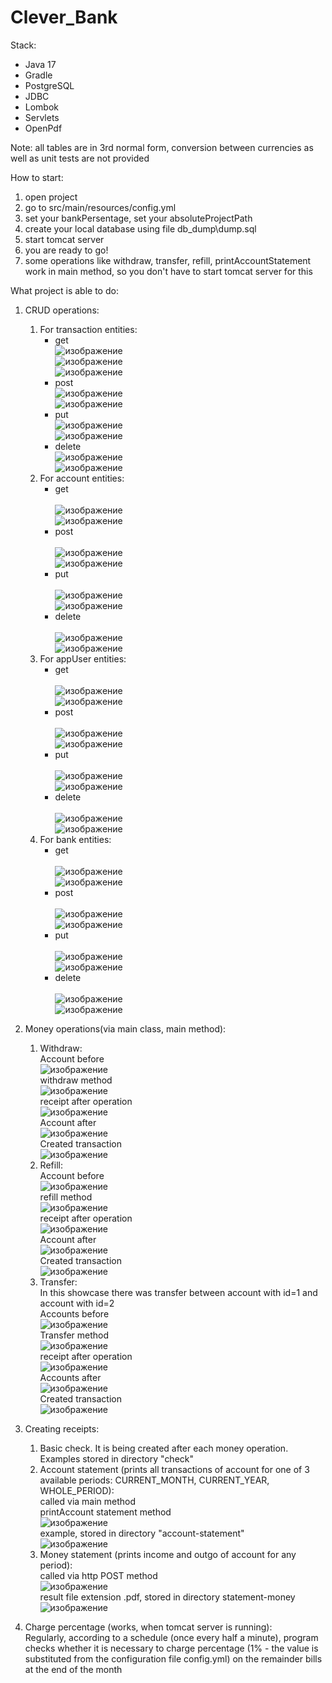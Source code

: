 # Clever_Bank
 Stack: 
- Java 17
- Gradle
- PostgreSQL
- JDBC
- Lombok
- Servlets
- OpenPdf

Note: all tables are in 3rd normal form, conversion between currencies as well as unit tests are not provided
  
How to start:
1. open project
2. go to src/main/resources/config.yml
3. set your bankPersentage, set your absoluteProjectPath
4. create your local database using file db_dump\dump.sql
5. start tomcat server
6. you are ready to go!
7. some operations like withdraw, transfer, refill, printAccountStatement work in main method, so you don't have to start tomcat server for this 


What project is able to do:
1. CRUD operations:
   1. For transaction entities:
      - get
        <br>![изображение](https://github.com/MatveyLshkn/Clever_Bank/assets/115181274/4f8be27f-a161-4413-a537-02eb34228fba)
        <br>![изображение](https://github.com/MatveyLshkn/Clever_Bank/assets/115181274/c953f156-4e7c-47e7-b965-9aa8b1390de7)
        <br>![изображение](https://github.com/MatveyLshkn/Clever_Bank/assets/115181274/868e009a-c7fa-4b9e-944b-41b40cc9e908)
      - post
        <br>![изображение](https://github.com/MatveyLshkn/Clever_Bank/assets/115181274/7c824e49-9106-44df-aac9-9de7433a84ff)
        <br>![изображение](https://github.com/MatveyLshkn/Clever_Bank/assets/115181274/8d8411bd-daba-4b86-80c2-5d89f86c9ee6)
      - put
        <br>![изображение](https://github.com/MatveyLshkn/Clever_Bank/assets/115181274/625e466c-60d6-453f-a490-dea431a2c01d)
        <br>![изображение](https://github.com/MatveyLshkn/Clever_Bank/assets/115181274/c8648625-3ce0-408f-a70e-19d2a4f5912b)
      - delete
        <br>![изображение](https://github.com/MatveyLshkn/Clever_Bank/assets/115181274/3782d9db-ff12-4a4d-9d30-c7851f4c7afe)
        <br>![изображение](https://github.com/MatveyLshkn/Clever_Bank/assets/115181274/fc533a66-301c-4639-af8a-73badd0cabbf)
   2. For account entities:
      - get<br>
       <br>![изображение](https://github.com/MatveyLshkn/Clever_Bank/assets/115181274/ff92e66c-c66d-47c9-a551-bf31c776eed2)
       <br>![изображение](https://github.com/MatveyLshkn/Clever_Bank/assets/115181274/3b432a87-e5cb-410b-8597-9b5cda501498)
      - post<br>
      <br>![изображение](https://github.com/MatveyLshkn/Clever_Bank/assets/115181274/1800711e-0ad5-4cc1-98f5-2da2a1c7527a)
       <br>![изображение](https://github.com/MatveyLshkn/Clever_Bank/assets/115181274/aa8c6906-ebf9-4967-9750-239435ecf854)
      - put<br>
      <br>![изображение](https://github.com/MatveyLshkn/Clever_Bank/assets/115181274/99f10552-0f25-40b3-892f-facb9ab3b69e)
     <br>![изображение](https://github.com/MatveyLshkn/Clever_Bank/assets/115181274/3b36e0be-3dd6-4af6-9a28-61884813947d)
      - delete<br>
     <br>![изображение](https://github.com/MatveyLshkn/Clever_Bank/assets/115181274/006b2e5d-2d4f-4085-bf3c-eb46ccd433bc)
      <br>![изображение](https://github.com/MatveyLshkn/Clever_Bank/assets/115181274/1203f663-fe54-426c-bb20-bbe200995471)
   3. For appUser entities:
      - get<br>
      <br>![изображение](https://github.com/MatveyLshkn/Clever_Bank/assets/115181274/ae4f40b7-feb5-4171-ae2c-df33e63e0313)
      <br>![изображение](https://github.com/MatveyLshkn/Clever_Bank/assets/115181274/9750f598-d4f4-4cbf-b7e6-5c04a1927ba0)
      - post<br>
      <br>![изображение](https://github.com/MatveyLshkn/Clever_Bank/assets/115181274/a4d5a88a-d76b-47d6-94fd-0e5d2368fe39)
      <br>![изображение](https://github.com/MatveyLshkn/Clever_Bank/assets/115181274/d27206fd-cd8e-45e6-ac02-35d75068d88f)
      - put<br>
      <br>![изображение](https://github.com/MatveyLshkn/Clever_Bank/assets/115181274/d71ffba3-b370-4819-9b71-3c43af0c7982)
      <br>![изображение](https://github.com/MatveyLshkn/Clever_Bank/assets/115181274/3eb513f3-ba73-4f0d-a109-6c7f53aafcb2)
      - delete<br>
     <br> ![изображение](https://github.com/MatveyLshkn/Clever_Bank/assets/115181274/0305abc9-b4cb-461f-9e8c-2314b91503c4)
      <br>![изображение](https://github.com/MatveyLshkn/Clever_Bank/assets/115181274/19fe4c44-f60f-4ad3-b4ad-939072b3452b)
   4. For bank entities:
      - get<br>
       <br>![изображение](https://github.com/MatveyLshkn/Clever_Bank/assets/115181274/2bd63eac-6ae5-4552-9519-cf47c93d12e5)
       <br>![изображение](https://github.com/MatveyLshkn/Clever_Bank/assets/115181274/beab1a3e-0384-47a2-8c52-c610fb7aa07f)
      - post<br>
     <br> ![изображение](https://github.com/MatveyLshkn/Clever_Bank/assets/115181274/f6a9addd-2842-4b66-ad24-a55f071489b9)
      <br>![изображение](https://github.com/MatveyLshkn/Clever_Bank/assets/115181274/d2a228be-7fda-4506-b501-bd5eb8bd1f6e)
      - put<br>
     <br> ![изображение](https://github.com/MatveyLshkn/Clever_Bank/assets/115181274/7ba6bc28-1330-405d-bdca-837cad6241cd)
      <br>![изображение](https://github.com/MatveyLshkn/Clever_Bank/assets/115181274/b5933aaf-c627-42db-871d-faf44ce542f1)
      - delete<br>
      <br>![изображение](https://github.com/MatveyLshkn/Clever_Bank/assets/115181274/2efed1db-6e82-459a-8b88-56f1a89e4b28)
      <br>![изображение](https://github.com/MatveyLshkn/Clever_Bank/assets/115181274/978378a1-bf46-4f05-a560-ec21eb22a42f)

2. Money operations(via main class, main method):
   1. Withdraw:
      <br>Account before
      <br>![изображение](https://github.com/MatveyLshkn/Clever_Bank/assets/115181274/26f96b4b-7e88-449d-a00f-f86dccc7312f)
      <br>withdraw method
      <br>![изображение](https://github.com/MatveyLshkn/Clever_Bank/assets/115181274/ba7b7ac4-9812-4d00-95f9-b142316895e1)
      <br>receipt after operation
      <br>![изображение](https://github.com/MatveyLshkn/Clever_Bank/assets/115181274/db69a262-7f8e-4a78-8641-7ee65588ca38)
      <br>Account after
      <br>![изображение](https://github.com/MatveyLshkn/Clever_Bank/assets/115181274/702f1e77-8943-4e1d-aefa-9f4582f0956f)
      <br>Created transaction
      <br>![изображение](https://github.com/MatveyLshkn/Clever_Bank/assets/115181274/eb4803a4-ad78-4fb6-a23a-d7fa1e9be34d)
   2. Refill:
     <br>Account before
     <br>![изображение](https://github.com/MatveyLshkn/Clever_Bank/assets/115181274/3500c0ca-cf28-45f4-b21e-4c6d47049f7e)
     <br>refill method
     <br>![изображение](https://github.com/MatveyLshkn/Clever_Bank/assets/115181274/b6754540-2b3d-49d5-b366-d0906b560d18)
     <br>receipt after operation
     <br>![изображение](https://github.com/MatveyLshkn/Clever_Bank/assets/115181274/4752da81-4047-45da-9eb4-1083cfa52d77)
     <br>Account after
     <br>![изображение](https://github.com/MatveyLshkn/Clever_Bank/assets/115181274/f01b8dcd-ee32-492c-ba10-0100fd46df29)
     <br>Created transaction
     <br>![изображение](https://github.com/MatveyLshkn/Clever_Bank/assets/115181274/cab64fc4-613a-4a66-af8b-960a92915b6c)
    3. Transfer:
     <br>In this showcase there was transfer between account with id=1 and account with id=2
     <br>Accounts before
     <br>![изображение](https://github.com/MatveyLshkn/Clever_Bank/assets/115181274/779e308c-26f3-4232-8be8-2d6ed8274b88)
     <br>Transfer method
     <br>![изображение](https://github.com/MatveyLshkn/Clever_Bank/assets/115181274/2b917b91-db23-43af-a2a0-f8752200953f)
     <br>receipt after operation
     <br>![изображение](https://github.com/MatveyLshkn/Clever_Bank/assets/115181274/fa2207cf-392c-4fb4-b756-1f8490c1dda1)
     <br>Accounts after
     <br>![изображение](https://github.com/MatveyLshkn/Clever_Bank/assets/115181274/ed28bb16-1f78-444d-81c0-904a0317981c)
     <br>Created transaction
     <br>![изображение](https://github.com/MatveyLshkn/Clever_Bank/assets/115181274/73857c8b-2d48-4e2c-8ffd-c4f7202a0c94)
3. Creating receipts:
   1. Basic check. It is being created after each money operation. Examples stored in directory "check"
   2. Account statement (prints all transactions of account for one of 3 available periods: CURRENT_MONTH, CURRENT_YEAR, WHOLE_PERIOD):
      <br>called via main method
      <br>printAccount statement method
      <br>![изображение](https://github.com/MatveyLshkn/Clever_Bank/assets/115181274/dcd978f0-a286-4abe-b8cb-8940cbb72809)
      <br>example, stored in directory "account-statement"
      <br>![изображение](https://github.com/MatveyLshkn/Clever_Bank/assets/115181274/406fccf1-110d-42ee-9c94-bc0aa2ba5980)
   3. Money statement (prints income and outgo of account for any period):
      <br>called via http POST method
      <br>![изображение](https://github.com/MatveyLshkn/Clever_Bank/assets/115181274/d090385d-f61e-4025-869a-4cc362d2d218)
      <br>result file extension .pdf, stored in directory statement-money
      <br>![изображение](https://github.com/MatveyLshkn/Clever_Bank/assets/115181274/4c518349-8fdf-4ab5-a207-4bbb204a3be5)
4. Charge percentage (works, when tomcat server is running):
   <br>Regularly, according to a schedule (once every half a minute), program checks whether it is necessary to charge
   percentage (1% - the value is substituted from the configuration file config.yml) on the remainder
   bills at the end of the month      

  


   



    


 

 


         


